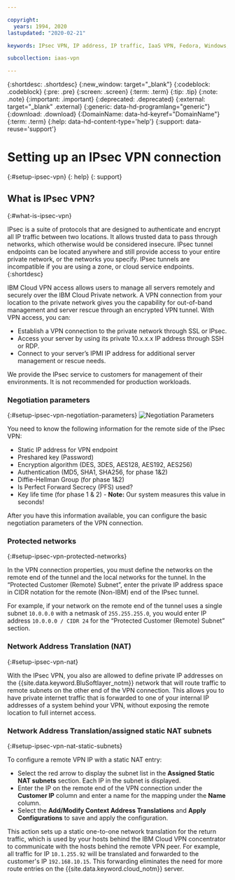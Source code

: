 ```yaml
---

copyright:
  years: 1994, 2020
lastupdated: "2020-02-21"

keywords: IPsec VPN, IP address, IP traffic, IaaS VPN, Fedora, Windows, Linux, SSL VPN

subcollection: iaas-vpn

---
```


{:shortdesc: .shortdesc}
{:new_window: target="_blank"}
{:codeblock: .codeblock}
{:pre: .pre}
{:screen: .screen}
{:term: .term}
{:tip: .tip}
{:note: .note}
{:important: .important}
{:deprecated: .deprecated}
{:external: target="_blank" .external}
{:generic: data-hd-programlang="generic"}
{:download: .download}
{:DomainName: data-hd-keyref="DomainName"}
{:term: .term}
{:help: data-hd-content-type='help'}
{:support: data-reuse='support'}

# Setting up an IPsec VPN connection
{:#setup-ipsec-vpn}
{: help}
{: support}

## What is IPsec VPN?
{:#what-is-ipsec-vpn}

IPsec is a suite of protocols that are designed to authenticate and encrypt all IP traffic between two locations. It allows trusted data to pass through networks, which otherwise would be considered insecure. IPsec tunnel endpoints can be located anywhere and still provide access to your entire private network, or the networks you specify. IPsec tunnels are incompatible if you are using a zone, or cloud service endpoints.
{:shortdesc}

IBM Cloud VPN access allows users to manage all servers remotely and securely over the IBM Cloud Private network. A VPN connection from your location to the private network gives you the capability for out-of-band management and server rescue through an encrypted VPN tunnel. With VPN access, you can:

   * Establish a VPN connection to the private network through SSL or IPsec.
   * Access your server by using its private 10.x.x.x IP address through SSH or RDP.
   * Connect to your server’s IPMI IP address for additional server management or rescue needs.

We provide the IPsec service to customers for management of their environments. It is not recommended for production workloads.

### Negotiation parameters
{:#setup-ipsec-vpn-negotiation-parameters}
![Negotiation Parameters](images/IPSec_VPN.png)

You need to know the following information for the remote side of the IPsec VPN:

- Static IP address for VPN endpoint
- Preshared key (Password)
- Encryption algorithm (DES, 3DES, AES128, AES192, AES256)
- Authentication (MD5, SHA1, SHA256, for phase 1&2)
- Diffie-Hellman Group (for phase 1&2)
- Is Perfect Forward Secrecy (PFS) used?
- Key life time (for phase 1 & 2) - **Note:** Our system measures this value in seconds!

After you have this information available, you can configure the basic negotiation parameters of the VPN connection.

### Protected networks
{:#setup-ipsec-vpn-protected-networks}

In the VPN connection properties, you must define the networks on the remote end of the tunnel and the local networks for the tunnel. In the “Protected Customer (Remote) Subnet”, enter the private IP address space in CIDR notation for the remote (Non-IBM) end of the IPsec tunnel.

For example, if your network on the remote end of the tunnel uses a single subnet `10.0.0.0` with a netmask of `255.255.255.0`, you would enter IP address `10.0.0.0 / CIDR 24` for the “Protected Customer (Remote) Subnet” section.

### Network Address Translation (NAT)
{:#setup-ipsec-vpn-nat}

With the IPsec VPN, you also are allowed to define private IP addresses on the {{site.data.keyword.BluSoftlayer_notm}} network that will route traffic to remote subnets on the other end of the VPN connection. This allows you to have private internet traffic that is forwarded to one of your internal IP addresses of a system behind your VPN, without exposing the remote location to full internet access.  

### Network Address Translation/assigned static NAT subnets
{:#setup-ipsec-vpn-nat-static-subnets}

To configure a remote VPN IP with a static NAT entry:

 * Select the red arrow to display the subnet list in the **Assigned Static NAT subnets** section. Each IP in the subnet is displayed.  
 * Enter the IP on the remote end of the VPN connection under the **Customer IP** column and enter a name for the mapping under the **Name** column.  
 * Select the **Add/Modify Context Address Translations** and **Apply Configurations** to save and apply the configuration.

This action sets up a static one-to-one network translation for the return traffic, which is used by your hosts behind the IBM Cloud VPN concentrator to communicate with the hosts behind the remote VPN peer. For example, all traffic for IP `10.1.255.92` will be translated and forwarded to the customer's IP `192.168.10.15`. This forwarding eliminates the need for more route entries on the {{site.data.keyword.cloud_notm}} server.

